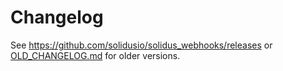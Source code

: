 # Changelog

See https://github.com/solidusio/solidus_webhooks/releases or [OLD_CHANGELOG.md](OLD_CHANGELOG.md) for older versions.
